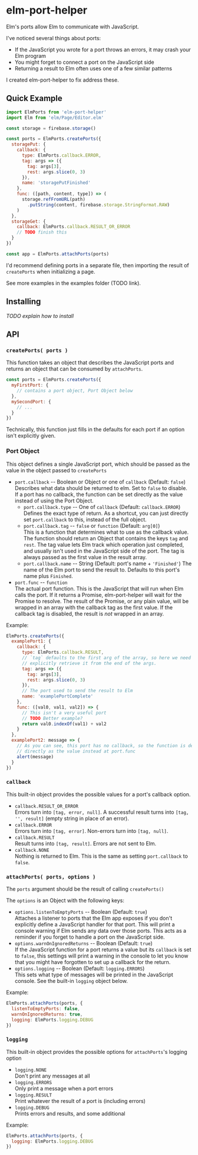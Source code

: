 # elm-port-helper

Elm's ports allow Elm to communicate with JavaScript.

I've noticed several things about ports:

* If the JavaScript you wrote for a port throws an errors, it may crash your Elm program
* You might forget to connect a port on the JavaScript side
* Returning a result to Elm often uses one of a few similar patterns

I created elm-port-helper to fix address these.

## Quick Example

```js
import ElmPorts from 'elm-port-helper'
import Elm from 'elm/Page/Editor.elm'

const storage = firebase.storage()

const ports = ElmPorts.createPorts({
  storagePut: {
    callback: {
      type: ElmPorts.callback.ERROR,
      tag: args => ({
        tag: args[3],
        rest: args.slice(0, 3)
      }),
      name: 'storagePutFinished'
    },
    func: ([path, content, type]) => (
      storage.refFromURL(path)
        .putString(content, firebase.storage.StringFormat.RAW)
    )
  },
  storageGet: {
    callback: ElmPorts.callback.RESULT_OR_ERROR
    // TODO finish this
  }
})

const app = ElmPorts.attachPorts(ports)
```

I'd recommend defining ports in a separate file, then importing the result of
`createPorts` when initializing a page.

See more examples in the examples folder (TODO link).

## Installing

*TODO explain how to install*

## API

### `createPorts( ports )`

This function takes an object that describes the JavaScript ports and returns
an object that can be consumed by `attachPorts`.

```js
const ports = ElmPorts.createPorts({
  myFirstPort: {
    // contains a port object, Port Object below
  },
  mySecondPort: {
    // ...
  }
})
```

Technically, this function just fills in the defaults for each port if an option
isn't explicitly given.

### Port Object

This object defines a single JavaScript port, which should be passed as the value
in the object passed to `createPorts`

* `port.callback` -- Boolean or Object or one of `callback` (Default: `false`)  
  Describes what data should be returned to elm. Set to `false` to disable.
  If a port has no callback, the function can be set directly as the value
  instead of using the Port Object.
  * `port.callback.type` -- One of `callback` (Default: `callback.ERROR`)  
    Defines the exact type of return. As a shortcut, you can just directly set
    `port.callback` to this, instead of the full object.
  * `port.callback.tag` -- `false` or `function` (Default: `arg[0]`)  
    This is a function that determines what to use as the callback value. The
    function should return an Object that contains the keys `tag` and `rest`. The
    tag value lets Elm track which operation just completed, and usually isn't
    used in the JavaScript side of the port. The tag is always passed as the first
    value in the result array.
  * `port.callback.name` -- String (Default: port's name + `'Finished'`)
    The name of the Elm port to send the result to. Defaults to this port's name
    plus `Finished`.
* `port.func` -- `function`  
  The actual port function. This is the JavaScript that will run when Elm calls
  the port. If it returns a Promise, elm-port-helper will wait for the Promise
  to resolve. The result of the Promise, or any plain value, will be wrapped in
  an array with the callback tag as the first value. If the callback tag is
  disabled, the result is *not* wrapped in an array.

Example:
```js
ElmPorts.createPorts({
  examplePort1: {
    callback: {
      type: ElmPorts.callback.RESULT,
      // `tag` defaults to the first arg of the array, so here we need to
      // explicitly retrieve it from the end of the args.
      tag: args => ({
        tag: args[3],
        rest: args.slice(0, 3)
      }),
      // The port used to send the result to Elm
      name: 'examplePortComplete'
    },
    func: ([val0, val1, val2]) => {
      // This isn't a very useful port
      // TODO Better example?
      return val0.indexOf(val1) + val2
    }
  },
  examplePort2: message => {
    // As you can see, this port has no callback, so the function is defined
    // directly as the value instead at port.func
    alert(message)
  }
})
```

### `callback`

This built-in object provides the possible values for a port's callback option.

* `callback.RESULT_OR_ERROR`  
  Errors turn into `[tag, error, null]`. A successful result turns into
  `[tag, '', result]` (empty string in place of an error).
* `callback.ERROR`  
  Errors turn into `[tag, error]`. Non-errors turn into `[tag, null]`.
* `callback.RESULT`  
  Result turns into `[tag, result]`. Errors are not sent to Elm.
* `callback.NONE`  
  Nothing is returned to Elm. This is the same as setting `port.callback` to
  `false`.


### `attachPorts( ports, options )`

The `ports` argument should be the result of calling `createPorts()`

The `options` is an Object with the following keys:

* `options.listenToEmptyPorts` -- Boolean (Default: `true`)  
  Attaches a listener to ports that the Elm app exposes if you don't explicitly
  define a JavaScript handler for that port. This will print a console warning
  if Elm sends any data over those ports. This acts as a reminder if you forget
  to handle a port on the JavaScript side.
* `options.warnOnIgnoredReturns` -- Boolean (Default: `true`)  
  If the JavaScript function for a port returns a value but its `callback` is set
  to `false`, this settings will print a warning in the console to let you know
  that you might have forgotten to set up a callback for the return.
* `options.logging` -- Boolean (Default: `logging.ERRORS`)  
  This sets what type of messages will be printed in the JavaScript console. See
  the built-in `logging` object below.

Example:
```js
ElmPorts.attachPorts(ports, {
  listenToEmptyPorts: false,
  warnOnIgnoredReturns: true,
  logging: ElmPorts.logging.DEBUG
})
```

### `logging`

This built-in object provides the possible options for `attachPorts`'s logging option

* `logging.NONE`  
  Don't print any messages at all
* `logging.ERRORS`  
  Only print a message when a port errors
* `logging.RESULT`  
  Print whatever the result of a port is (including errors)
* `logging.DEBUG`  
  Prints errors and results, and some additional

Example:
```js
ElmPorts.attachPorts(ports, {
  logging: ElmPorts.logging.DEBUG
})
```
